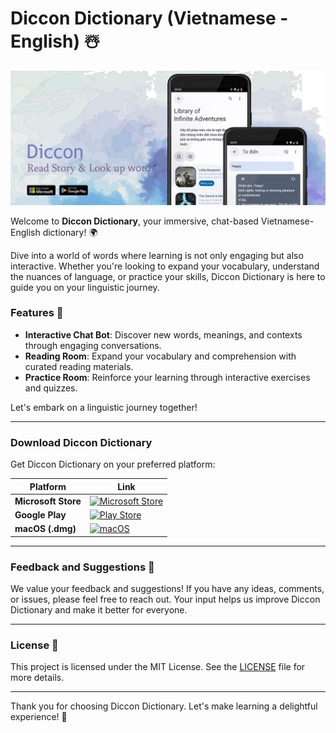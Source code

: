 # Diccon Dictionary (Vietnamese - English) ☃️

![cover](https://github.com/tranhuudang/diccon_dictionary/blob/master/assets/readme_assets/diccon_full_size_introduction.png?raw=true)

Welcome to **Diccon Dictionary**, your immersive, chat-based Vietnamese-English dictionary! 🌍

Dive into a world of words where learning is not only engaging but also interactive. Whether you're looking to expand your vocabulary, understand the nuances of language, or practice your skills, Diccon Dictionary is here to guide you on your linguistic journey.

### Features 🚀
- **Interactive Chat Bot**: Discover new words, meanings, and contexts through engaging conversations.
- **Reading Room**: Expand your vocabulary and comprehension with curated reading materials.
- **Practice Room**: Reinforce your learning through interactive exercises and quizzes.

Let's embark on a linguistic journey together!

---

### Download Diccon Dictionary

Get Diccon Dictionary on your preferred platform:

| Platform        | Link                                                                                                                         |
|-----------------|------------------------------------------------------------------------------------------------------------------------------|
| **Microsoft Store** | [![Microsoft Store](https://img.shields.io/badge/Microsoft_Store-0078D4?style=for-the-badge&logo=microsoft&logoColor=white)](https://www.microsoft.com/store/apps/9NPF4HBMNG5D) |
| **Google Play**     | [![Play Store](https://img.shields.io/badge/Google_Play-414141?style=for-the-badge&logo=google-play&logoColor=white)](https://play.google.com/store/apps/details?id=com.zeroboy.diccon_evo) |
| **macOS (.dmg)**    | [![macOS](https://img.shields.io/badge/macOS-000000?style=for-the-badge&logo=apple&logoColor=white)](https://github.com/tranhuudang/diccon_dictionary/releases/tag/macos) |


---

### Feedback and Suggestions 💬
We value your feedback and suggestions! If you have any ideas, comments, or issues, please feel free to reach out. Your input helps us improve Diccon Dictionary and make it better for everyone.

---

### License 📜
This project is licensed under the MIT License. See the [LICENSE](LICENSE) file for more details.

---

Thank you for choosing Diccon Dictionary. Let's make learning a delightful experience! 🎉
